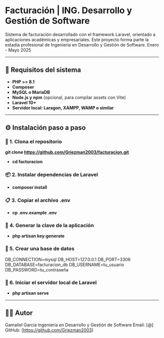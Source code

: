 # Facturación | ING. Desarrollo y Gestión de Software

Sistema de facturación desarrollado con el framework Laravel, orientado a aplicaciones académicas y empresariales. Este proyecto forma parte la estadia profesional
de Ingeniería en Desarrollo y Gestión de Software. Enero - Mayo 2025 

------------------------------------------------------------------------------------------------------------------------------------------------------------------------

## 🚀 Requisitos del sistema

- **PHP >= 8.1**
- **Composer**
- **MySQL o MariaDB**
- **Node.js y npm** (opcional, para compilar assets con Vite)
- **Laravel 10+**
- **Servidor local: Laragon, XAMPP, WAMP o similar**

------------------------------------------------------------------------------------------------------------------------------------------------------------------------

## ⚙️ Instalación paso a paso

### 🧱 1. Clona el repositorio

**git clone https://github.com/Griezman2003/facturacion.git**

- **cd facturacion**

### 📦 2. Instalar dependencias de Laravel

- **composer install**

### 📋 3. Copiar el archivo .env

- **cp .env.example .env**

### 🔐 4. Generar la clave de la aplicación

- **php artisan key:generate**

### 📂 5. Crear una base de datos

DB_CONNECTION=mysql
DB_HOST=127.0.0.1
DB_PORT=3306
DB_DATABASE=facturacion_db
DB_USERNAME=tu_usuario
DB_PASSWORD=tu_contraseña

### 🚀 6. Iniciar el servidor local de Laravel

- **php artisan serve**

------------------------------------------------------------------------------------------------------------------------------------------------------------------------

## 👨‍💻 Autor
Gamaliel Garcia
Ingeniería en Desarrollo y Gestión de Software
Email: [@]
GitHub: [https://github.com/Griezman2003]